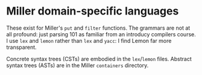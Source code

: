 # Miller domain-specific languages

These exist for Miller's `put` and `filter` functions. The grammars are not at
all profound: just parsing 101 as familiar from an introducy compilers course.
I use `lex` and `lemon` rather than `lex` and `yacc`: I find Lemon far more
transparent.

Concrete syntax trees (CSTs) are embodied in the `lex`/`lemon` files. Abstract
syntax trees (ASTs) are in the Miller `containers` directory.
